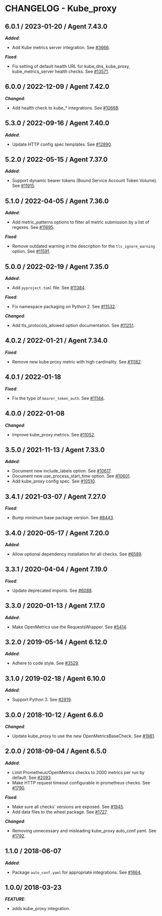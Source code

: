# CHANGELOG - Kube_proxy

## 6.0.1 / 2023-01-20 / Agent 7.43.0

***Added***: 

* Add Kube metrics server integration. See [#3666](https://github.com/DataDog/integrations-core/pull/3666).

***Fixed***: 

* Fix setting of default health URL for kube_dns, kube_proxy, kube_metrics_server health checks. See [#13571](https://github.com/DataDog/integrations-core/pull/13571).


## 6.0.0 / 2022-12-09 / Agent 7.42.0

***Changed***: 

* Add health check to kube_* integrations. See [#10668](https://github.com/DataDog/integrations-core/pull/10668).


## 5.3.0 / 2022-09-16 / Agent 7.40.0

***Added***: 

* Update HTTP config spec templates. See [#12890](https://github.com/DataDog/integrations-core/pull/12890).


## 5.2.0 / 2022-05-15 / Agent 7.37.0

***Added***: 

* Support dynamic bearer tokens (Bound Service Account Token Volume). See [#11915](https://github.com/DataDog/integrations-core/pull/11915).


## 5.1.0 / 2022-04-05 / Agent 7.36.0

***Added***: 

* Add metric_patterns options to filter all metric submission by a list of regexes. See [#11695](https://github.com/DataDog/integrations-core/pull/11695).

***Fixed***: 

* Remove outdated warning in the description for the `tls_ignore_warning` option. See [#11591](https://github.com/DataDog/integrations-core/pull/11591).


## 5.0.0 / 2022-02-19 / Agent 7.35.0

***Added***: 

* Add `pyproject.toml` file. See [#11384](https://github.com/DataDog/integrations-core/pull/11384).

***Fixed***: 

* Fix namespace packaging on Python 2. See [#11532](https://github.com/DataDog/integrations-core/pull/11532).

***Changed***: 

* Add tls_protocols_allowed option documentation. See [#11251](https://github.com/DataDog/integrations-core/pull/11251).


## 4.0.2 / 2022-01-21 / Agent 7.34.0

***Fixed***: 

* Remove new kube proxy metric with high cardinality. See [#11182](https://github.com/DataDog/integrations-core/pull/11182).


## 4.0.1 / 2022-01-18

***Fixed***: 

* Fix the type of `bearer_token_auth`. See [#11144](https://github.com/DataDog/integrations-core/pull/11144).


## 4.0.0 / 2022-01-08

***Changed***: 

* Improve kube_proxy metrics. See [#11052](https://github.com/DataDog/integrations-core/pull/11052).


## 3.5.0 / 2021-11-13 / Agent 7.33.0

***Added***: 

* Document new include_labels option. See [#10617](https://github.com/DataDog/integrations-core/pull/10617).
* Document new use_process_start_time option. See [#10601](https://github.com/DataDog/integrations-core/pull/10601).
* Add kube_proxy config spec. See [#10510](https://github.com/DataDog/integrations-core/pull/10510).


## 3.4.1 / 2021-03-07 / Agent 7.27.0

***Fixed***: 

* Bump minimum base package version. See [#8443](https://github.com/DataDog/integrations-core/pull/8443).


## 3.4.0 / 2020-05-17 / Agent 7.20.0

***Added***: 

* Allow optional dependency installation for all checks. See [#6589](https://github.com/DataDog/integrations-core/pull/6589).


## 3.3.1 / 2020-04-04 / Agent 7.19.0

***Fixed***: 

* Update deprecated imports. See [#6088](https://github.com/DataDog/integrations-core/pull/6088).


## 3.3.0 / 2020-01-13 / Agent 7.17.0

***Added***: 

* Make OpenMetrics use the RequestsWrapper. See [#5414](https://github.com/DataDog/integrations-core/pull/5414).


## 3.2.0 / 2019-05-14 / Agent 6.12.0

***Added***: 

* Adhere to code style. See [#3529](https://github.com/DataDog/integrations-core/pull/3529).


## 3.1.0 / 2019-02-18 / Agent 6.10.0

***Added***: 

* Support Python 3. See [#2919](https://github.com/DataDog/integrations-core/pull/2919).


## 3.0.0 / 2018-10-12 / Agent 6.6.0

***Changed***: 

* Update kube_proxy to use the new OpenMetricsBaseCheck. See [#1981][1].


## 2.0.0 / 2018-09-04 / Agent 6.5.0

***Added***: 

* Limit Prometheus/OpenMetrics checks to 2000 metrics per run by default. See [#2093][2].
* Make HTTP request timeout configurable in prometheus checks. See [#1790][4].

***Fixed***: 

* Make sure all checks' versions are exposed. See [#1945][3].
* Add data files to the wheel package. See [#1727][6].

***Changed***: 

* Removing unnecessary and misleading kube_proxy auto_conf.yaml. See [#1792][5].


## 1.1.0 / 2018-06-07

***Added***: 

* Package `auto_conf.yaml` for appropriate integrations. See [#1664][7].


## 1.0.0/ 2018-03-23

***FEATURE***: 

* adds kube_proxy integration.

[1]: https://github.com/DataDog/integrations-core/pull/1981
[2]: https://github.com/DataDog/integrations-core/pull/2093
[3]: https://github.com/DataDog/integrations-core/pull/1945
[4]: https://github.com/DataDog/integrations-core/pull/1790
[5]: https://github.com/DataDog/integrations-core/pull/1792
[6]: https://github.com/DataDog/integrations-core/pull/1727
[7]: https://github.com/DataDog/integrations-core/pull/1664

